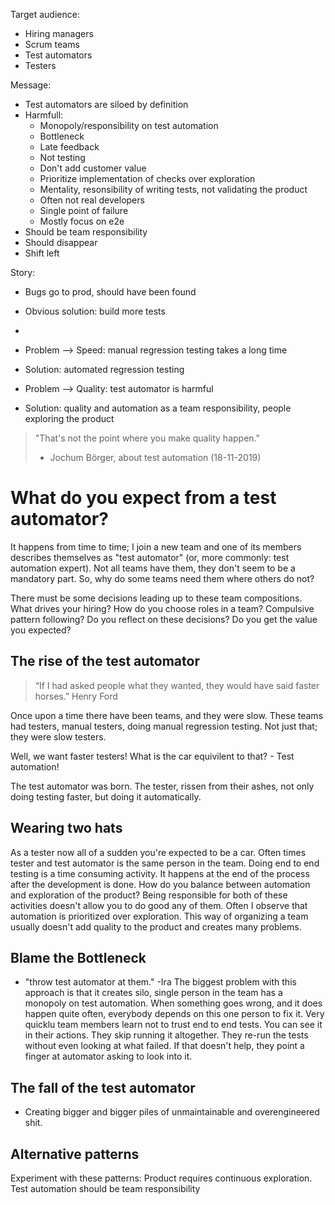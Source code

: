 Target audience:
 - Hiring managers
 - Scrum teams
 - Test automators
 - Testers

Message:
 - Test automators are siloed by definition
 - Harmfull:
   - Monopoly/responsibility on test automation
   - Bottleneck
   - Late feedback
   - Not testing
   - Don't add customer value
   - Prioritize implementation of checks over exploration
   - Mentality, resonsibility of writing tests, not validating the product
   - Often not real developers
   - Single point of failure
   - Mostly focus on e2e
 - Should be team responsibility
 - Should disappear
 - Shift left





Story:
- Bugs go to prod, should have been found
- Obvious solution: build more tests
- 


- Problem --> Speed: manual regression testing takes a long time
- Solution: automated regression testing
- Problem --> Quality: test automator is harmful
- Solution: quality and automation as a team responsibility, people exploring the product



> "That's not the point where you make quality happen."
> - Jochum Börger, about test automation (18-11-2019)


# What do you expect from a test automator?
It happens from time to time; I join a new team and one of its members describes themselves as "test automator" (or, more commonly: test automation expert).
Not all teams have them, they don't seem to be a mandatory part.
So, why do some teams need them where others do not?

There must be some decisions leading up to these team compositions.
What drives your hiring? How do you choose roles in a team? Compulsive pattern following? Do you reflect on these decisions? Do you get the value you expected?

## The rise of the test automator
> “If I had asked people what they wanted, they would have said faster horses.”
> Henry Ford

Once upon a time there have been teams, and they were slow.
These teams had testers, manual testers, doing manual regression testing. Not just that; they were slow testers.

Well, we want faster testers! What is the car equivilent to that? - Test automation!

The test automator was born.
The tester, rissen from their ashes, not only doing testing faster, but doing it automatically.

## Wearing two hats
As a tester now all of a sudden you're expected to be a car. 
Often times tester and test automator is the same person in the team. 
Doing end to end testing is a time consuming activity. It happens at the end of the process after the development is done. 
How do you balance between automation and exploration of the product? 
Being responsible for both of these activities doesn't allow you to do good any of them. Often I observe that automation is prioritized over exploration.
This way of organizing a team usually doesn't add quality to the product and creates many problems.

## Blame the Bottleneck
- "throw test automator at them." -Ira
The biggest problem with this approach is that it creates silo, single person in the team has a monopoly on test automation. When something goes wrong, and it does happen quite often, everybody depends on this one person to fix it. 
Very quicklu team members learn not to trust end to end tests. You can see it in their actions. They skip running it altogether. They re-run the tests without even looking at what failed. If that doesn't help, they point a finger at automator asking to look into it.
## The fall of the test automator
- Creating bigger and bigger piles of unmaintainable and overengineered shit.

## Alternative patterns
Experiment with these patterns:
Product requires continuous exploration.
Test automation should be team responsibility

### 
